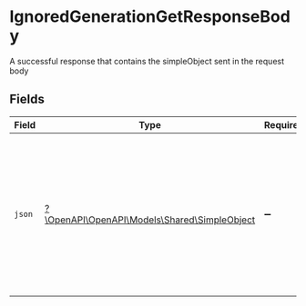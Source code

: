 # IgnoredGenerationGetResponseBody

A successful response that contains the simpleObject sent in the request body


## Fields

| Field                                                                                                                                                          | Type                                                                                                                                                           | Required                                                                                                                                                       | Description                                                                                                                                                    |
| -------------------------------------------------------------------------------------------------------------------------------------------------------------- | -------------------------------------------------------------------------------------------------------------------------------------------------------------- | -------------------------------------------------------------------------------------------------------------------------------------------------------------- | -------------------------------------------------------------------------------------------------------------------------------------------------------------- |
| `json`                                                                                                                                                         | [?\OpenAPI\OpenAPI\Models\Shared\SimpleObject](../../Models/Shared/SimpleObject.md)                                                                            | :heavy_minus_sign:                                                                                                                                             | A simple object that uses all our supported primitive types and enums and has optional properties.<br/><br/>[A link to the external docs.](https://speakeasy.com/docs) |